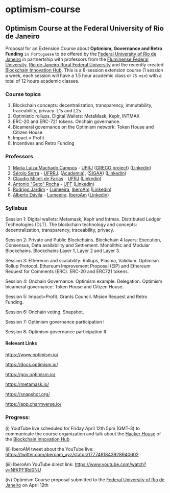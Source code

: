 # optimism-course
## Optimism Course at the Federal University of Rio de Janeiro

Proposal for an Extension Course about **Optimism, Governance and Retro Funding** `in Portuguese` to be offered by the [Federal University of Rio de Janeiro](https://ufrj.br/) in partnertship with professors from the [Fluminense Federal University](https://www.uff.br/), [Rio de Janeiro Rural Federal University](https://portal.ufrrj.br/) and the recently created [Blockchain Innovation Hub](https://github.com/iberoam/blockchain-innovation-hub). This is a 8-session extension course (1 session a week, each session will have a 1.5 hour academic class or `75 min`) with a total of 12 hours academic classes.

### Course topics

1. Blockchain concepts: decentralization, transparency, immutability, traceability, privacy. L1s and L2s
2. Optimistic rollups. Digital Wallets: MetaMask, Keplr, INTMAX
3. ERC-20 and ERC-721 tokens. Onchain governance.
4. Bicameral governance on the Optimism network: Token House and Citizen House
5. Impact = Profit
6. Incentives and Retro Funding

### Professors

1. [Maria Luiza Machado Campos](https://dblp.uni-trier.de/pid/78/4279.html) - [UFRJ](https://ufrj.br/) ([GRECO project](https://sites.google.com/view/greco-ppgi-ufrj/p%C3%A1gina-inicial)) ([Linkedin](https://www.linkedin.com/in/maria-luiza-machado-campos-58b59a/))
2. [Sérgio Serra](https://institucional.ufrrj.br/ruralpesquisa/sergio-manuel-serra-da-cruz/) - [UFRRJ](https://portal.ufrrj.br/). ([Academia](https://ufrrj.academia.edu/SergioSerra)), ([SIGAA](https://sigaa.ufrrj.br/sigaa/public/docente/portal.jsf?siape=362436)) ([Linkedin](https://www.linkedin.com/in/sergio-serra-7a16086/))
3. [Claudio Miceli de Farias](https://www.cos.ufrj.br/index.php/pt-BR/pessoas/details/18/2783) - [UFRJ](https://ufrj.br/) ([Linkedin](https://www.linkedin.com/in/claudio-miceli-de-farias-012390b/))
4. [Antonio "Guto" Rocha](http://www2.ic.uff.br/~arocha/) - [UFF](https://www.uff.br/) ([Linkedin](https://www.linkedin.com/in/antonio-rocha-02754099/))
5. [Rodrigo Jardim](https://scholar.google.com/citations?hl=pt-BR&user=snHJFgwAAAAJ&view_op=list_works&sortby=pubdate) - [Lumeeira](https://lumeeira.io/), [IberoAm](https://linktr.ee/iberoam) ([Linkedin](https://www.linkedin.com/in/rodrigo-jardim-653a7050/))
6. [Alberto Dávila](https://scholar.google.com/citations?hl=pt-BR&user=M5LMcJ0AAAAJ&view_op=list_works&sortby=pubdate) - [Lumeeira](https://lumeeira.io/), [IberoAm](https://linktr.ee/iberoam) ([Linkedin](https://www.linkedin.com/in/amrdavila/))

### Syllabus

Session 1: Digital wallets: Metamask, Keplr and Intmax.
Distributed Ledger Technologies (DLT). The blockchain technology and concepts: decentralization, transparency, traceability, privacy.  

Session 2: Private and Public Blockchains. Blockchain 4 layers: Execution, Consensus, Data availability and Settlement. Monolithic and Modular Blockchains. Blockchains Layer 1, Layer 2 and Layer 3. 

Session 3: Ethereum and scalability: Rollups, Plasma, Validium. Optimism Rollup Protocol. Ethereum Improvement Proposal (EIP) and Ethereum Request for Comments (ERC). ERC-20 and ERC721 tokens.

Session 4: Onchain Governance: Optimism example. Delegation. Optimism bicameral governance: Token House and Citizen House.

Session 5: Impact=Profit. Grants Council. Mision Request and Retro Funding. 

Session 6: Onchain voting. Snapshot.

Session 7: Optimism governance participation I

Session 8: Optimism governance participation II

#### Relevant Links

https://www.optimism.io/

https://docs.optimism.io/

https://gov.optimism.io/

https://metamask.io/

https://snapshot.org/

https://app.charmverse.io/



### Progress:

(i) YoutTube live scheduled for Friday April 12th 5pm (GMT-3) to communicate the course organization and talk about the [Hacker House](https://github.com/iberoam/hacker-house) of the [Blockchain Innovation Hub](https://github.com/iberoam/blockchain-innovation-hub)

(ii) IberoAM tweet about the YouTube live: https://twitter.com/iberoam_xyz/status/1777481843928940602

(iii) IberoAm YouTube direct link: https://www.youtube.com/watch?v=NfKPF1Rd0NU

(iv) Optimism Course proposal submitted to the [Federal University of Rio de Janeiro](https://ufrj.br/en/) on April 12th



